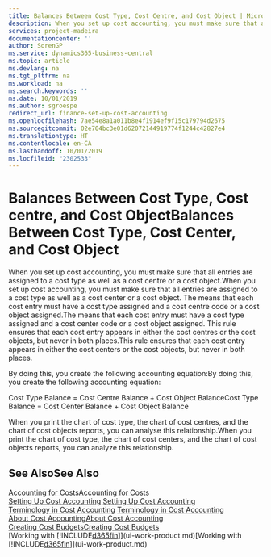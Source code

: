 ```yaml
---
title: Balances Between Cost Type, Cost Centre, and Cost Object | Microsoft Docs
description: When you set up cost accounting, you must make sure that all entries are assigned to a cost type as well as a cost centre or a cost object. The means that each cost entry must have a cost type assigned and a cost centre code or a cost object assigned. This rule ensures that each cost entry appears in either the cost centres or the cost objects, but never in both places.
services: project-madeira
documentationcenter: ''
author: SorenGP
ms.service: dynamics365-business-central
ms.topic: article
ms.devlang: na
ms.tgt_pltfrm: na
ms.workload: na
ms.search.keywords: ''
ms.date: 10/01/2019
ms.author: sgroespe
redirect_url: finance-set-up-cost-accounting
ms.openlocfilehash: 7ae54e8a1a011b8e4f1914ef9f15c179794d2675
ms.sourcegitcommit: 02e704bc3e01d62072144919774f1244c42827e4
ms.translationtype: HT
ms.contentlocale: en-CA
ms.lasthandoff: 10/01/2019
ms.locfileid: "2302533"
---
```

# <a name="balances-between-cost-type-cost-center-and-cost-object"></a><span data-ttu-id="0a12e-105">Balances Between Cost Type, Cost centre, and Cost Object</span><span class="sxs-lookup"><span data-stu-id="0a12e-105">Balances Between Cost Type, Cost Center, and Cost Object</span></span>
<span data-ttu-id="0a12e-106">When you set up cost accounting, you must make sure that all entries are assigned to a cost type as well as a cost centre or a cost object.</span><span class="sxs-lookup"><span data-stu-id="0a12e-106">When you set up cost accounting, you must make sure that all entries are assigned to a cost type as well as a cost center or a cost object.</span></span> <span data-ttu-id="0a12e-107">The means that each cost entry must have a cost type assigned and a cost centre code or a cost object assigned.</span><span class="sxs-lookup"><span data-stu-id="0a12e-107">The means that each cost entry must have a cost type assigned and a cost center code or a cost object assigned.</span></span> <span data-ttu-id="0a12e-108">This rule ensures that each cost entry appears in either the cost centres or the cost objects, but never in both places.</span><span class="sxs-lookup"><span data-stu-id="0a12e-108">This rule ensures that each cost entry appears in either the cost centers or the cost objects, but never in both places.</span></span>  

 <span data-ttu-id="0a12e-109">By doing this, you create the following accounting equation:</span><span class="sxs-lookup"><span data-stu-id="0a12e-109">By doing this, you create the following accounting equation:</span></span>  

 <span data-ttu-id="0a12e-110">Cost Type Balance = Cost Centre Balance + Cost Object Balance</span><span class="sxs-lookup"><span data-stu-id="0a12e-110">Cost Type Balance = Cost Center Balance + Cost Object Balance</span></span>  

 <span data-ttu-id="0a12e-111">When you print the chart of cost type, the chart of cost centres, and the chart of cost objects reports, you can analyse this relationship.</span><span class="sxs-lookup"><span data-stu-id="0a12e-111">When you print the chart of cost type, the chart of cost centers, and the chart of cost objects reports, you can analyze this relationship.</span></span>  

## <a name="see-also"></a><span data-ttu-id="0a12e-112">See Also</span><span class="sxs-lookup"><span data-stu-id="0a12e-112">See Also</span></span>  
[<span data-ttu-id="0a12e-113">Accounting for Costs</span><span class="sxs-lookup"><span data-stu-id="0a12e-113">Accounting for Costs</span></span>](finance-manage-cost-accounting.md)  
 <span data-ttu-id="0a12e-114">[Setting Up Cost Accounting](finance-set-up-cost-accounting.md) </span><span class="sxs-lookup"><span data-stu-id="0a12e-114">[Setting Up Cost Accounting](finance-set-up-cost-accounting.md) </span></span>  
 <span data-ttu-id="0a12e-115">[Terminology in Cost Accounting](finance-terminology-in-cost-accounting.md) </span><span class="sxs-lookup"><span data-stu-id="0a12e-115">[Terminology in Cost Accounting](finance-terminology-in-cost-accounting.md) </span></span>  
 [<span data-ttu-id="0a12e-116">About Cost Accounting</span><span class="sxs-lookup"><span data-stu-id="0a12e-116">About Cost Accounting</span></span>](finance-about-cost-accounting.md)  
 [<span data-ttu-id="0a12e-117">Creating Cost Budgets</span><span class="sxs-lookup"><span data-stu-id="0a12e-117">Creating Cost Budgets</span></span>](finance-create-cost-budgets.md)  
 <span data-ttu-id="0a12e-118">[Working with [!INCLUDE[d365fin](includes/d365fin_md.md)]](ui-work-product.md)</span><span class="sxs-lookup"><span data-stu-id="0a12e-118">[Working with [!INCLUDE[d365fin](includes/d365fin_md.md)]](ui-work-product.md)</span></span>
